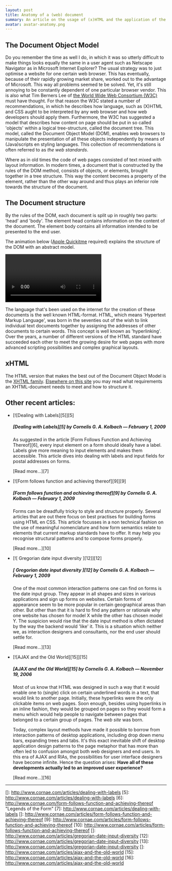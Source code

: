```yaml
---
layout: post
title: Anatomy of a (web) document
summary: An article on the usage of (x)HTML and the application of the Document Object Model (DOM).
avatar: avatar-anatomy.png
---
```


## The Document Object Model

Do you remember the time as well I do, in which it was so utterly difficult to make things looks equally the same in a user agent such as Netscape Navigator as in Microsoft Internet Explorer? The usual strategy was to just optimise a website for one certain web browser. This has eventually, because of their rapidly growing market share, worked out to the advantage of Microsoft. This way all problems seemed te be solved. Yet, it's still annoying to be constantly dependent of one particular browser vendor. This is also what Tim Berners Lee of [the World Wide Web Consortium (W3C)][1] must have thought. For that reason the W3C stated a number of recommendations, in which he describes how language, such as (X)HTML and CSS aught to be interpreted by any web browser and how web developers should apply them. Furthermore, the W3C has suggested a model that describes how content on page should be put in so called 'objects' within a logical tree-structure, called the document tree. This model, called the Document Object Model (DOM), enables web browsers to manipulate the presentation of all these objects independently by means of (Java)scripts en styling languages. This collection of recommendations is often referred to as *the web standards*.

Where as in old times the code of web pages consisted of text mixed with layout information. In modern times, a document that is constructed by the rules of the DOM method, consists of objects, or elements, brought together in a tree structure. This way the content becomes a property of the element, rather than the other way around and thus plays an inferior role towards the structure of the document.

## The Document structure

By the rules of the DOM, each document is split up in roughly two parts: 'head' and 'body'. The element head contains information on the content of the document. The element body contains all information intended to be presented to the end user.

The animation below ([Apple Quickitme](http://www.apple.com/nl/quicktime/download/) required) explains the structure of the DOM with an abstract model.

<video>
	<source="{{ site.media }}/structure-of-xhtml.mov" />
	<a href="{{ site.media }}/structure-of-xhtml.mov">Video the structure of xHTML</a>
</video>

The language that's been used on the internet for the creation of these documents is the well known HTML-format. HTML, which means 'Hypertext Markup Language', was born in the seventies out of the wish to link individual text documents together by assigning the addresses of other documents to certain words. This concept is well known as 'hyperlinking'. Over the years, a number of different versions of the HTML standard have succeeded each other to meet the growing desire for web pages with more advanced scripting possibilities and complex graphical layouts.

## xHTML

The HTML version that makes the best out of the Document Object Model is the [XHTML family][2]. [Elsewhere on this site][3] you may read what requirements an XHTML-document needs to meet and how to structure it.

## Other recent articles:

*   [![Dealing with Labels][5]][5] 
    ##### [Dealing with Labels][5] by Cornelis G. A. Kolbach — February 1, 2009 
    
    As suggested in the article [Form Follows Function and Achieving Thereof][6], every input element on a form should ideally have a label. Labels give more meaning to input elements and makes them accessible. This article dives into dealing with labels and input fields for postal addresses on forms.
    
    [Read more...][7] 
*   [![Form follows function and achieving thereof][9]][9] 
    ##### [Form follows function and achieving thereof][9] by Cornelis G. A. Kolbach — February 1, 2009 
    
    Forms can be dreadfully tricky to style and structure properly. Several articles that are out there focus on best practises for building forms using HTML en CSS. This article focusses in a non technical fashion on the use of meaningful nomenclature and how form semantics relate to elements that current markup standards have to offer. It may help you recognise structural patterns and to compose forms properly.
    
    [Read more...][10] 
*   [![ Gregorian date input diversity ][12]][12] 
    ##### [ Gregorian date input diversity ][12] by Cornelis G. A. Kolbach — February 1, 2009 
    
    One of the most common interaction patterns one can find on forms is the date input group. They appear in all shapes and sizes in various applications and sign up forms on websites. Certain forms of appearance seem to be more popular in certain geographical areas than other. But other than that it is hard to find any pattern or rationale why one website has chosen for model X while the other has chosen model Y. The suspicion would rise that the date input method is often dictated by the way the backend would 'like' it. This is a situation which neither we, as interaction designers and consultants, nor the end user should settle for.
    
    [Read more...][13] 
*   [![AJAX and the Old World][15]][15] 
    ##### [AJAX and the Old World][15] by Cornelis G. A. Kolbach — November 19, 2006 
    
    Most of us know that HTML was designed in such a way that it would enable one to (single) click on certain underlined words in a text, that would link to another page. Initially, these hyperlinks were the only clickable items on web pages. Soon enough, besides using hyperlinks in an inline fashion, they would be grouped on pages so they would form a menu which would help people to navigate between pages that belonged to a certain group of pages. The *web site* was born.
 
    
    Today, complex layout methods have made it possible to borrow from interaction patterns of desktop applications, including drop down menu bars, expanding trees and tabs. It's this exact inevitable shift of desktop application design patterns to the page metaphor that has more than often led to confusion amongst both web designers and end users. In this era of AJAX and RIAs, the possibilities for user interface designers have become infinite. Hence the question arises: **Have all of these developments actually led to an improved user experience?**
    
    [Read more...][16] 

* * *

 [1]: http://www.w3c.org
 [2]: http://www.w3.org/MarkUp/
 [3]: http://www.cornae.com/articles/the-structure-of-xhtml
 []: http://www.cornae.com/articles/dealing-with-labels
 [5]: http://www.cornae.com/articles/dealing-with-labels
 [6]: http://www.cornae.com/form-follows-function-and-achieving-thereof "Legends of the Form"
 [7]: http://www.cornae.com/articles/dealing-with-labels
 []: http://www.cornae.com/articles/form-follows-function-and-achieving-thereof
 [9]: http://www.cornae.com/articles/form-follows-function-and-achieving-thereof
 [10]: http://www.cornae.com/articles/form-follows-function-and-achieving-thereof
 []: http://www.cornae.com/articles/gregorian-date-input-diversity
 [12]: http://www.cornae.com/articles/gregorian-date-input-diversity
 [13]: http://www.cornae.com/articles/gregorian-date-input-diversity
 []: http://www.cornae.com/articles/ajax-and-the-old-world
 [15]: http://www.cornae.com/articles/ajax-and-the-old-world
 [16]: http://www.cornae.com/articles/ajax-and-the-old-world  